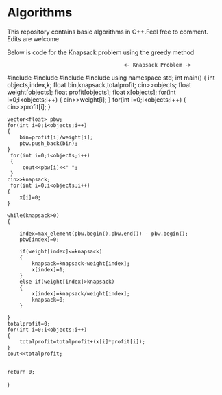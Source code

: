 # Algorithms
This repository contains basic algorithms in C++.Feel free to comment. Edits are welcome

Below is code for the Knapsack problem using the greedy method


                                          <- Knapsack Problem ->

#include <cstdlib>
#include<iostream>
#include<vector>
#include<iomanip>
using namespace std;
int main() {
    int objects,index,k;
    float bin,knapsack,totalprofit;
    cin>>objects;
    float weight[objects];
    float profit[objects];
    float x[objects];
    for(int i=0;i<objects;i++)
    {
        cin>>weight[i];
    }
    for(int i=0;i<objects;i++)
    {
        cin>>profit[i];
    }
    
    vector<float> pbw;
    for(int i=0;i<objects;i++)
    {
        bin=profit[i]/weight[i];
        pbw.push_back(bin);
    }
     for(int i=0;i<objects;i++)
     {
         cout<<pbw[i]<<" ";
     }
    cin>>knapsack;
     for(int i=0;i<objects;i++)
    {
        x[i]=0;
    }
    
    while(knapsack>0)
    {
 
        index=max_element(pbw.begin(),pbw.end()) - pbw.begin();
        pbw[index]=0;
        
        if(weight[index]<=knapsack)
        {
            knapsack=knapsack-weight[index];
            x[index]=1;
        }
        else if(weight[index]>knapsack)
        {
            x[index]=knapsack/weight[index];
            knapsack=0;
        }
            
    }
    totalprofit=0;
    for(int i=0;i<objects;i++)
    {
        totalprofit=totalprofit+(x[i]*profit[i]);
    }
    cout<<totalprofit;
        
    
    return 0;
}

